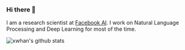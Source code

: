 ### Hi there 👋

I am a research scientist at [Facebook AI](https://ai.facebook.com/). I work on Natural Language Processing and Deep Learning for most of the time. 

![xwhan's github stats](https://github-readme-stats.vercel.app/api?username=xwhan&show_icons=true&theme=dracula)

<!--
**xwhan/xwhan** is a ✨ _special_ ✨ repository because its `README.md` (this file) appears on your GitHub profile.

Here are some ideas to get you started:

- 🔭 I’m currently working on ...
- 🌱 I’m currently learning ...
- 👯 I’m looking to collaborate on ...
- 🤔 I’m looking for help with ...
- 💬 Ask me about ...
- 📫 How to reach me: ...
- 😄 Pronouns: ...
- ⚡ Fun fact: ...
-->
